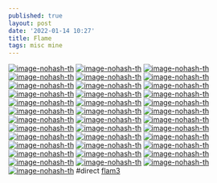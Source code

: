 ```yaml
---
published: true
layout: post
date: '2022-01-14 10:27'
title: Flame
tags: misc mine 
---
```

[![image-nohash-th](https://i.imgur.com/GvhdnU4b.png)](https://i.imgur.com/GvhdnU4.png)
[![image-nohash-th](https://i.imgur.com/vYcumJpb.png)](https://i.imgur.com/vYcumJp.png)
[![image-nohash-th](https://i.imgur.com/fXfiUQgb.png)](https://i.imgur.com/fXfiUQg.png)
[![image-nohash-th](https://i.imgur.com/W6OJuDZb.png)](https://i.imgur.com/W6OJuDZ.png)
[![image-nohash-th](https://i.imgur.com/mhZ6zN3b.png)](https://i.imgur.com/mhZ6zN3.png)
[![image-nohash-th](https://i.imgur.com/hnTm4Fpb.png)](https://i.imgur.com/hnTm4Fp.png)
[![image-nohash-th](https://i.imgur.com/zJw06bcb.png)](https://i.imgur.com/zJw06bc.png)
[![image-nohash-th](https://i.imgur.com/ljOdLxWb.png)](https://i.imgur.com/ljOdLxW.png)
[![image-nohash-th](https://i.imgur.com/djWKMbXb.png)](https://i.imgur.com/djWKMbX.png)
[![image-nohash-th](https://i.imgur.com/vZYs9XAb.png)](https://i.imgur.com/vZYs9XA.png)
[![image-nohash-th](https://i.imgur.com/O88nsqMb.png)](https://i.imgur.com/O88nsqM.png)
[![image-nohash-th](https://i.imgur.com/hGCxzeAb.png)](https://i.imgur.com/hGCxzeA.png)
[![image-nohash-th](https://i.imgur.com/M5DeHA2b.png)](https://i.imgur.com/M5DeHA2.png)
[![image-nohash-th](https://i.imgur.com/xsHiRELb.png)](https://i.imgur.com/xsHiREL.png)
[![image-nohash-th](https://i.imgur.com/xBcnWKyb.png)](https://i.imgur.com/xBcnWKy.png)
[![image-nohash-th](https://i.imgur.com/4rk36t9b.png)](https://i.imgur.com/4rk36t9.png)
[![image-nohash-th](https://i.imgur.com/vUeJcGjb.png)](https://i.imgur.com/vUeJcGj.png)
[![image-nohash-th](https://i.imgur.com/34orjqQb.png)](https://i.imgur.com/34orjqQ.png)
[![image-nohash-th](https://i.imgur.com/NqYaa3yb.png)](https://i.imgur.com/NqYaa3y.png)
[![image-nohash-th](https://i.imgur.com/KmtYmFkb.png)](https://i.imgur.com/KmtYmFk.png)
[![image-nohash-th](https://i.imgur.com/F6wS3Bwb.png)](https://i.imgur.com/F6wS3Bw.png)
[![image-nohash-th](https://i.imgur.com/z93OZagb.png)](https://i.imgur.com/z93OZag.png)
[![image-nohash-th](https://i.imgur.com/OkjakIbb.png)](https://i.imgur.com/OkjakIb.png)
[![image-nohash-th](https://i.imgur.com/UFmEeEjb.png)](https://i.imgur.com/UFmEeEj.png)
[![image-nohash-th](https://i.imgur.com/f1FSIysb.png)](https://i.imgur.com/f1FSIys.png)
[![image-nohash-th](https://i.imgur.com/2Aqexzsb.png)](https://i.imgur.com/2Aqexzs.png)
[![image-nohash-th](https://i.imgur.com/LTVlioIb.png)](https://i.imgur.com/LTVlioI.png)
[![image-nohash-th](https://i.imgur.com/0N0y288b.png)](https://i.imgur.com/0N0y288.png)
[![image-nohash-th](https://i.imgur.com/RQtErO8b.png)](https://i.imgur.com/RQtErO8.png)
[![image-nohash-th](https://i.imgur.com/NcKIb19b.png)](https://i.imgur.com/NcKIb19.png)
[![image-nohash-th](https://i.imgur.com/hpALt1lb.png)](https://i.imgur.com/hpALt1l.png)
[![image-nohash-th](https://i.imgur.com/VMXymexb.png)](https://i.imgur.com/VMXymex.png)
[![image-nohash-th](https://i.imgur.com/GY6nNrcb.png)](https://i.imgur.com/GY6nNrc.png)
[![image-nohash-th](https://i.imgur.com/0vNe43Xb.png)](https://i.imgur.com/0vNe43X.png)
[![image-nohash-th](https://i.imgur.com/GRaTybNb.png)](https://i.imgur.com/GRaTybN.png)
[![image-nohash-th](https://i.imgur.com/FfsOwZxb.png)](https://i.imgur.com/FfsOwZx.png)
[![image-nohash-th](https://i.imgur.com/7Cstl3Rb.png)](https://i.imgur.com/7Cstl3R.png)
#direct
[flam3](https://packages.debian.org/bullseye/flam3)